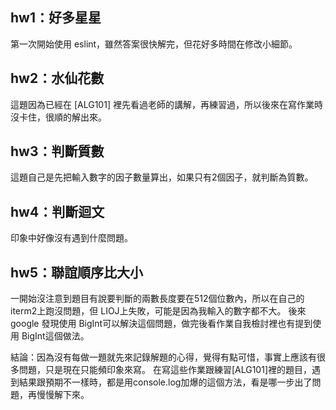 ## hw1：好多星星
第一次開始使用 eslint，雖然答案很快解完，但花好多時間在修改小細節。

## hw2：水仙花數
這題因為已經在 [ALG101] 裡先看過老師的講解，再練習過，所以後來在寫作業時沒卡住，很順的解出來。

## hw3：判斷質數
這題自己是先把輸入數字的因子數量算出，如果只有2個因子，就判斷為質數。

## hw4：判斷迴文
印象中好像沒有遇到什麼問題。

## hw5：聯誼順序比大小
一開始沒注意到題目有說要判斷的兩數長度要在512個位數內，所以在自己的iterm2上跑沒問題，但 LIOJ上失敗，可能是因為我輸入的數字都不大。
後來google 發現使用 BigInt可以解決這個問題，做完後看作業自我檢討裡也有提到使用 BigInt這個做法。

結論：因為沒有每做一題就先來記錄解題的心得，覺得有點可惜，事實上應該有很多問題，只是現在只能頻印象來寫。
在寫這些作業跟練習[ALG101]裡的題目，遇到結果跟預期不一樣時，都是用console.log加爆的這個方法，看是哪一步出了問題，再慢慢解下來。